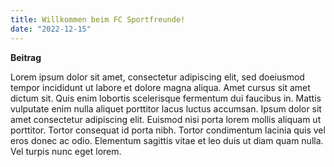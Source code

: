 ```yaml
---
title: Willkommen beim FC Sportfreunde! 
date: "2022-12-15"
---
```


**Beitrag**

Lorem ipsum dolor sit amet, consectetur adipiscing elit, sed doeiusmod tempor incididunt ut labore et dolore magna aliqua. Amet
cursus sit amet dictum sit. Quis enim lobortis scelerisque fermentum
dui faucibus in. Mattis vulputate enim nulla aliquet porttitor lacus
luctus accumsan. Ipsum dolor sit amet consectetur adipiscing elit.
Euismod nisi porta lorem mollis aliquam ut porttitor. Tortor
consequat id porta nibh. Tortor condimentum lacinia quis vel eros
donec ac odio. Elementum sagittis vitae et leo duis ut diam quam
nulla. Vel turpis nunc eget lorem.

